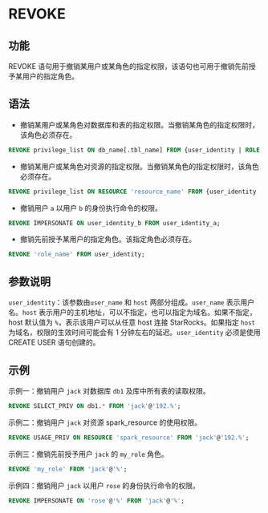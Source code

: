 #  REVOKE

## 功能

REVOKE 语句用于撤销某用户或某角色的指定权限，该语句也可用于撤销先前授予某用户的指定角色。

## 语法

- 撤销某用户或某角色对数据库和表的指定权限。当撤销某角色的指定权限时，该角色必须存在。

```SQL
REVOKE privilege_list ON db_name[.tbl_name] FROM {user_identity | ROLE 'role_name'};
```

- 撤销某用户或某角色对资源的指定权限。当撤销某角色的指定权限时，该角色必须存在。

```SQL
REVOKE privilege_list ON RESOURCE 'resource_name' FROM {user_identity | ROLE 'role_name'};
```

- 撤销用户 `a` 以用户 `b` 的身份执行命令的权限。

```SQL
REVOKE IMPERSONATE ON user_identity_b FROM user_identity_a;
```

- 撤销先前授予某用户的指定角色。该指定角色必须存在。

```SQL
REVOKE 'role_name' FROM user_identity;
```

## 参数说明

`user_identity`：该参数由`user_name` 和 `host` 两部分组成。`user_name` 表示用户名。`host` 表示用户的主机地址，可以不指定，也可以指定为域名。如果不指定，host 默认值为 `%`，表示该用户可以从任意 host 连接 StarRocks。如果指定 `host` 为域名，权限的生效时间可能会有 1 分钟左右的延迟。`user_identity` 必须是使用 CREATE USER 语句创建的。

## 示例

示例一：撤销用户 `jack` 对数据库 `db1` 及库中所有表的读取权限。

```SQL
REVOKE SELECT_PRIV ON db1.* FROM 'jack'@'192.%';
```

示例二：撤销用户 `jack` 对资源 spark_resource 的使用权限。

```SQL
REVOKE USAGE_PRIV ON RESOURCE 'spark_resource' FROM 'jack'@'192.%';
```

示例三：撤销先前授予用户 `jack` 的 `my_role` 角色。

```SQL
REVOKE 'my_role' FROM 'jack'@'%';
```

示例四：撤销用户 `jack` 以用户 `rose` 的身份执行命令的权限。

```SQL
REVOKE IMPERSONATE ON 'rose'@'%' FROM 'jack'@'%';
```
